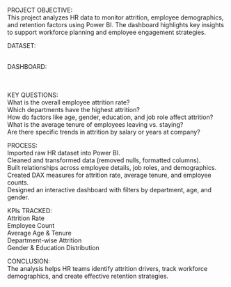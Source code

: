 PROJECT OBJECTIVE:<br>
This project analyzes HR data to monitor attrition, employee demographics, and retention factors using Power BI. The dashboard highlights key insights to support workforce planning and employee engagement strategies.

DATASET:<br>
<a href="https://github.com/sherinstella/HR-Atrrition-Analysis-Dashboard/blob/main/HR-Employee-Attrition.csv"></a><BR>

DASHBOARD:<BR>
<a href="https://github.com/sherinstella/HR-Atrrition-Analysis-Dashboard/blob/main/Screenshot%202025-09-30%20234623.png"></a><br>
<a href="https://github.com/sherinstella/HR-Atrrition-Analysis-Dashboard/blob/main/Screenshot%202025-09-30%20234633.png"></a><br>


KEY QUESTIONS:<br>
What is the overall employee attrition rate?<br>
Which departments have the highest attrition?<br>
How do factors like age, gender, education, and job role affect attrition?<br>
What is the average tenure of employees leaving vs. staying?<br>
Are there specific trends in attrition by salary or years at company?<br>

PROCESS:<br>
Imported raw HR dataset into Power BI.<br>
Cleaned and transformed data (removed nulls, formatted columns).<br>
Built relationships across employee details, job roles, and demographics.<br>
Created DAX measures for attrition rate, average tenure, and employee counts.<br>
Designed an interactive dashboard with filters by department, age, and gender.<br>

KPIs TRACKED:<br>
Attrition Rate<br>
Employee Count<br>
Average Age & Tenure<br>
Department-wise Attrition<br>
Gender & Education Distribution<br>

CONCLUSION:<br>
The analysis helps HR teams identify attrition drivers, track workforce demographics, and create effective retention strategies.
